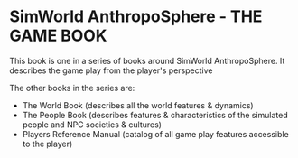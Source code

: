 # SimWorld AnthropoSphere - THE GAME BOOK

This book is one in a series of books around SimWorld AnthropoSphere. It describes the game play from the player's perspective

The other books in the series are:

- The World Book (describes all the world features & dynamics)
- The People Book (describes features & characteristics of the simulated people and NPC societies & cultures)
- Players Reference Manual (catalog of all game play features accessible to the player)
